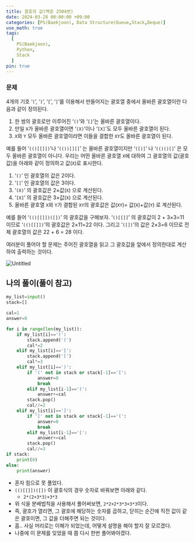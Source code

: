 ```yaml
---
title: 괄호의 값(백준 2504번)
date: 2024-03-28 00:00:00 +09:00
categories: [PS(Baekjoon), Data Structure(Queue,Stack,Deque)]
use_math: true
tags:
  [
    PS(Baekjoon),
    Python,
    Stack
  ]
pin: true
---
```


### 문제

4개의 기호 ‘`(`’, ‘`)`’, ‘`[`’, ‘`]`’를 이용해서 만들어지는 괄호열 중에서 올바른 괄호열이란 다음과 같이 정의된다.

1. 한 쌍의 괄호로만 이루어진 ‘`()`’와 ‘`[]`’는 올바른 괄호열이다.
2. 만일 `X`가 올바른 괄호열이면 ‘`(X)`’이나 ‘`[X]`’도 모두 올바른 괄호열이 된다.
3. `X`와 `Y` 모두 올바른 괄호열이라면 이들을 결합한 `XY`도 올바른 괄호열이 된다.

예를 들어 ‘`(()[[]])`’나 ‘`(())[][]`’ 는 올바른 괄호열이지만 ‘`([)]`’ 나 ‘`(()()[]`’ 은 모두 올바른 괄호열이 아니다. 우리는 어떤 올바른 괄호열 `X`에 대하여 그 괄호열의 값(괄호값)을 아래와 같이 정의하고 값(`X`)로 표시한다.

1. ‘`()`’ 인 괄호열의 값은 2이다.
2. ‘`[]`’ 인 괄호열의 값은 3이다.
3. ‘`(X)`’ 의 괄호값은 2×값(`X`) 으로 계산된다.
4. ‘`[X]`’ 의 괄호값은 3×값(`X`) 으로 계산된다.
5. 올바른 괄호열 `X`와 `Y`가 결합된 `XY`의 괄호값은 값(`XY`)= 값(`X`)+값(`Y`) 로 계산된다.

예를 들어 ‘`(()[[]])([])`’ 의 괄호값을 구해보자. ‘`()[[]]`’ 의 괄호값이 2 + 3×3=11 이므로 ‘`(()[[]])`’의 괄호값은 2×11=22 이다. 그리고 ‘`([])`’의 값은 2×3=6 이므로 전체 괄호열의 값은 22 + 6 = 28 이다.

여러분이 풀어야 할 문제는 주어진 괄호열을 읽고 그 괄호값을 앞에서 정의한대로 계산하여 출력하는 것이다.

![Untitled](https://github.com/gihuni99/gihuni99.github.io/assets/90080065/2a2c0c6d-64fd-4961-b074-8ffae402f900)

## 나의 풀이(풀이 참고)

```python
my_list=input()
stack=[]

cal=1
answer=0

for i in range(len(my_list)):
    if my_list[i]=='(':
        stack.append('(')
        cal*=2
    elif my_list[i]=='[':
        stack.append('[')
        cal*=3
    elif my_list[i]==')':
        if '(' not in stack or stack[-1]=='[':
            answer=0
            break
        elif my_list[i-1]=='(':
            answer+=cal
        stack.pop()
        cal//=2
    elif my_list[i]==']':
        if '[' not in stack or stack[-1]=='(':
            answer=0
            break
        elif my_list[i-1]=='[':
            answer+=cal
        stack.pop()
        cal//=3
if stack:
    print(0)
else:
    print(answer)
```

- 혼자 힘으로 못 풀었다.
- `(()[[]])([])` 이 괄호식의 경우 숫자로 바꿔보면 아래와 같다.
    - `2*(2+3*3)+3*3`
- 위 식을 분배법칙을 사용해서 풀어써보면, `2*2+2*3*3+3*3`이다.
- 즉, 괄호가 열리면, 그 괄호에 해당하는 숫자를 곱하고, 닫히는 순간에 직전 값이 같은 괄호이면, 그 값을 더해주면 되는 것이다.
- 흠.. 사실 머리로는 이해가 되었는데, 어떻게 설명을 해야 할지 잘 모르겠다.
- 나중에 이 문제를 잊었을 때 쯤 다시 한번 풀어봐야겠다.